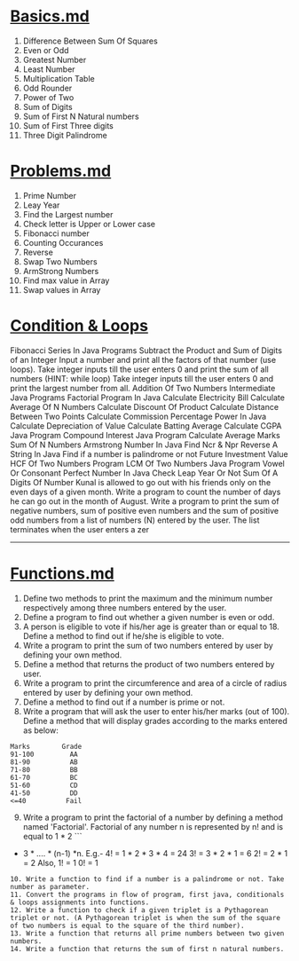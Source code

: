 # [Basics.md](./Basics.md)

1. Difference Between Sum Of Squares
2. Even or Odd
3. Greatest Number
4. Least Number
5. Multiplication Table
6. Odd Rounder
7. Power of Two
8. Sum of Digits
9. Sum of First N Natural numbers
10. Sum of First Three digits
11. Three Digit Palindrome

# [Problems.md](./Problems.md)
1. Prime Number
2. Leay Year
3. Find the Largest number
4. Check letter is Upper or Lower case
5. Fibonacci number
6. Counting Occurances
7. Reverse
8. Swap Two Numbers
9. ArmStrong Numbers
10. Find max value in Array
11. Swap values in Array

# [Condition & Loops](./Problems2.md)

Fibonacci Series In Java Programs
Subtract the Product and Sum of Digits of an Integer
Input a number and print all the factors of that number (use loops).
Take integer inputs till the user enters 0 and print the sum of all numbers (HINT: while loop)
Take integer inputs till the user enters 0 and print the largest number from all.
Addition Of Two Numbers
Intermediate Java Programs
Factorial Program In Java
Calculate Electricity Bill
Calculate Average Of N Numbers
Calculate Discount Of Product
Calculate Distance Between Two Points
Calculate Commission Percentage
Power In Java
Calculate Depreciation of Value
Calculate Batting Average
Calculate CGPA Java Program
Compound Interest Java Program
Calculate Average Marks
Sum Of N Numbers
Armstrong Number In Java
Find Ncr & Npr
Reverse A String In Java
Find if a number is palindrome or not
Future Investment Value
HCF Of Two Numbers Program
LCM Of Two Numbers
Java Program Vowel Or Consonant
Perfect Number In Java
Check Leap Year Or Not
Sum Of A Digits Of Number
Kunal is allowed to go out with his friends only on the even days of a given month. Write a program to count the number of days he can go out in the month of August.
Write a program to print the sum of negative numbers, sum of positive even numbers and the sum of positive odd numbers from a list of numbers (N) entered by the user. The list terminates when the user enters a zer


---

# [Functions.md](./Problems3.md)

1. Define two methods to print the maximum and the minimum number respectively among three numbers entered by the user.
2. Define a program to find out whether a given number is even or odd.
3. A person is eligible to vote if his/her age is greater than or equal to 18. Define a method to find out if he/she is eligible to vote.
4. Write a program to print the sum of two numbers entered by user by defining your own method.
5. Define a method that returns the product of two numbers entered by user.
6. Write a program to print the circumference and area of a circle of radius entered by user by defining your own method.
7. Define a method to find out if a number is prime or not.
8. Write a program that will ask the user to enter his/her marks (out of 100). Define a method that will display grades according to the marks entered as below:
```
Marks        Grade 
91-100         AA 
81-90          AB 
71-80          BB 
61-70          BC 
51-60          CD 
41-50          DD 
<=40          Fail 
```
9. Write a program to print the factorial of a number by defining a method named 'Factorial'. Factorial of any number n is represented by n! and is equal to 1 * 2 ```
* 3 * .... * (n-1) *n. E.g.-
4! = 1 * 2 * 3 * 4 = 24 
3! = 3 * 2 * 1 = 6 
2! = 2 * 1 = 2 
Also, 
1! = 1 
0! = 1
```
10. Write a function to find if a number is a palindrome or not. Take number as parameter.
11. Convert the programs in flow of program, first java, conditionals & loops assignments into functions.
12. Write a function to check if a given triplet is a Pythagorean triplet or not. (A Pythagorean triplet is when the sum of the square of two numbers is equal to the square of the third number).
13. Write a function that returns all prime numbers between two given numbers.
14. Write a function that returns the sum of first n natural numbers.

